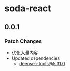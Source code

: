 # soda-react

## 0.0.1

### Patch Changes

- 优化大量内容
- Updated dependencies
    - deepsea-tools@5.31.0
